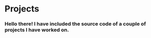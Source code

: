 # Projects
### Hello there! I have included the source code of a couple of projects I have worked on. 
